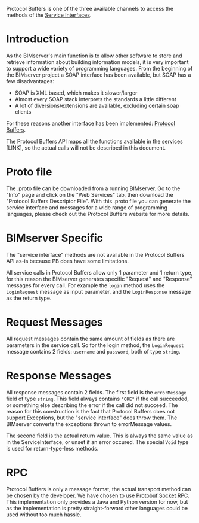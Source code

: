 Protocol Buffers is one of the three available channels to access the methods of the [Service Interfaces](Service-Interfaces.md).

# Introduction

As the BIMserver's main function is to allow other software to store and retrieve information about building information models, it is very important to support a wide variety of programming languages. From the beginning of the BIMserver project a SOAP interface has been available, but SOAP has a few disadvantages:

- SOAP is XML based, which makes it slower/larger
- Almost every SOAP stack interprets the standards a little different
- A lot of diversions/extensions are available, excluding certain soap clients

For these reasons another interface has been implemented: [Protocol Buffers](https://github.com/protocolbuffers/protobuf).

The Protocol Buffers API maps all the functions available in the services [LINK], so the actual calls will not be described in this document.

# Proto file

The .proto file can be downloaded from a running BIMserver. Go to the "Info" page and click on the "Web Services" tab, then download the "Protocol Buffers Descriptor File". With this .proto file you can generate the service interface and messages for a wide range of programming languages, please check out the Protocol Buffers website for more details.

# BIMserver Specific

The "service interface" methods are not available in the Protocol Buffers API as-is because PB does have some limitations.

All service calls in Protocol Buffers allow only 1 parameter and 1 return type, for this reason the BIMserver generates specific "Request" and "Response" messages for every call. For example the `login` method uses the `LoginRequest` message as input parameter, and the `LoginResponse` message as the return type.

# Request Messages

All request messages contain the same amount of fields as there are parameters in the service call. So for the login method, the `LoginRequest` message contains 2 fields: `username` and `password`, both of type `string`.

# Response Messages

All response messages contain 2 fields. The first field is the `errorMessage` field of type `string`. This field always contains `"OKE"` if the call succeeded, or something else describing the error if the call did not succeed. The reason for this construction is the fact that Protocol Buffers does not support Exceptions, but the "service interface" does throw them. The BIMserver converts the exceptions thrown to errorMessage values.

The second field is the actual return value. This is always the same value as in the ServiceInterface, or unset if an error occured. The special `Void` type is used for return-type-less methods.

# RPC

Protocol Buffers is only a message format, the actual transport method can be chosen by the developer. We have chosen to use [Protobuf Socket RPC](https://github.com/sdeo/protobuf-socket-rpc). This implementation only provides a Java and Python version for now, but as the implementation is pretty straight-forward other languages could be used without too much hassle.
